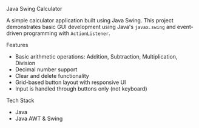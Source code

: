 Java Swing Calculator

A simple calculator application built using Java Swing. This project demonstrates basic GUI development using Java's `javax.swing` and event-driven programming with `ActionListener`.

Features
- Basic arithmetic operations: Addition, Subtraction, Multiplication, Division
- Decimal number support
- Clear and delete functionality
- Grid-based button layout with responsive UI
- Input is handled through buttons only (not keyboard)

Tech Stack
- Java
- Java AWT & Swing

